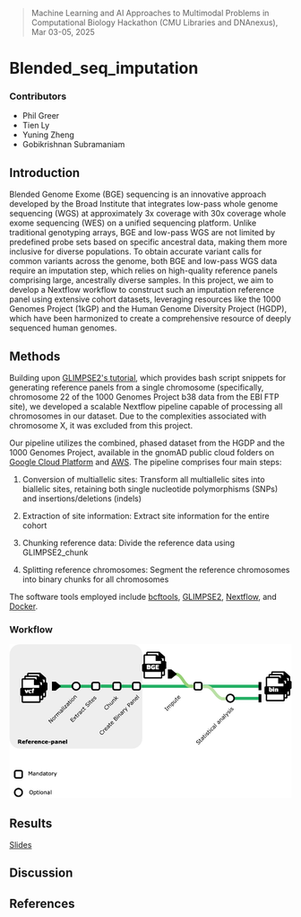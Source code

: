 > Machine Learning and AI Approaches to Multimodal Problems in Computational Biology Hackathon (CMU Libraries and DNAnexus), Mar 03-05, 2025
# Blended_seq_imputation
### Contributors
* Phil Greer
* Tien Ly
* Yuning Zheng
* Gobikrishnan Subramaniam

## Introduction

Blended Genome Exome (BGE) sequencing is an innovative approach developed by the Broad Institute that integrates low-pass whole genome sequencing (WGS) at approximately 3x coverage with 30x coverage whole exome sequencing (WES) on a unified sequencing platform. Unlike traditional genotyping arrays, BGE and low-pass WGS are not limited by predefined probe sets based on specific ancestral data, making them more inclusive for diverse populations. To obtain accurate variant calls for common variants across the genome, both BGE and low-pass WGS data require an imputation step, which relies on high-quality reference panels comprising large, ancestrally diverse samples. In this project, we aim to develop a Nextflow workflow to construct such an imputation reference panel using extensive cohort datasets, leveraging resources like the 1000 Genomes Project (1kGP) and the Human Genome Diversity Project (HGDP), which have been harmonized to create a comprehensive resource of deeply sequenced human genomes.

## Methods

Building upon [GLIMPSE2's tutorial](https://odelaneau.github.io/GLIMPSE/docs/tutorials/getting_started/), which provides bash script snippets for generating reference panels from a single chromosome (specifically, chromosome 22 of the 1000 Genomes Project b38 data from the EBI FTP site), we developed a scalable Nextflow pipeline capable of processing all chromosomes in our dataset. Due to the complexities associated with chromosome X, it was excluded from this project.

Our pipeline utilizes the combined, phased dataset from the HGDP and the 1000 Genomes Project, available in the gnomAD public cloud folders on [Google Cloud Platform](gs://gcp-public-data--gnomad/resources/hgdp_1kg/phased_haplotypes_v2) and [AWS](s3://gnomad-public-us-east-1/resources/hgdp_1kg/phased_haplotypes_v2). The pipeline comprises four main steps:

1) Conversion of multiallelic sites: Transform all multiallelic sites into biallelic sites, retaining both single nucleotide polymorphisms (SNPs) and insertions/deletions (indels)

2) Extraction of site information: Extract site information for the entire cohort

3) Chunking reference data: Divide the reference data using GLIMPSE2_chunk

4) Splitting reference chromosomes: Segment the reference chromosomes into binary chunks for all chromosomes

The software tools employed include [bcftools](https://samtools.github.io/bcftools/), [GLIMPSE2](https://odelaneau.github.io/GLIMPSE/), [Nextflow](https://github.com/nextflow-io/nextflow), and [Docker](https://github.com/docker).

### Workflow
![flowchart](figures/nextflow.drawio_whitebackground.png)

## Results
[Slides](https://docs.google.com/presentation/d/1FQdrbxCqVt1jzBpF6MPERIgx8S5RtXtNTYlFa6TiLg4/edit?usp=sharing)

## Discussion

## References

